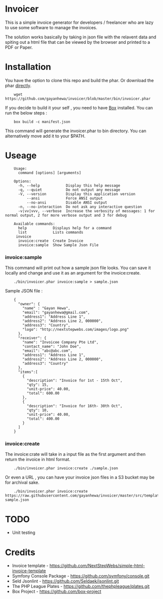 # Invoicer

 This is a simple invoice generator for developers / freelancer who are lazy to use some software to manage the invoices.

 The solution works basically by taking in json file with the relavent data and spiting out a html file that can be viewed by the browser and printed to a PDF or Paper. 


# Installation

You have the option to clone this repo and build the phar. Or download the phar [directly](https://github.com/gayanhewa/invoicer/blob/master/bin/invoicer.phar).

	
		wget https://github.com/gayanhewa/invoicer/blob/master/bin/invoicer.phar



If you decide to build it your self , you need to have [Box](https://github.com/box-project/) installed. You can run the below steps :

	
		box build -c manifest.json
	

This command will generate the invoicer.phar to bin directory. You can alternatively move add it to your $PATH.


# Useage 

		Usage:
		  command [options] [arguments]

		Options:
		  -h, --help            Display this help message
		  -q, --quiet           Do not output any message
		  -V, --version         Display this application version
		      --ansi            Force ANSI output
		      --no-ansi         Disable ANSI output
		  -n, --no-interaction  Do not ask any interactive question
		  -v|vv|vvv, --verbose  Increase the verbosity of messages: 1 for normal output, 2 for more verbose output and 3 for debug

		Available commands:
		  help            Displays help for a command
		  list            Lists commands
		 invoice
		  invoice:create  Create Invoice
		  invoice:sample  Show Sample Json File

	

### invoice:sample 
	
This command will print out how a sample json file looks. You can save it locally and change and use it as an argument for the invoice:create.

	
		./bin/invoicer.phar invoice:sample > sample.json

	

Sample JSON file :

	
		{
		  "owner": {
		    "name" : "Gayan Hewa",
		    "email": "gayanhewa@gmail.com",
		    "address1": "Address Line 1",
		    "address2": "Address Line 2, 000000",
		    "address3": "Country",
		    "logo": "http://nextstepwebs.com/images/logo.png"
		  },
		  "receiver": {
		    "name": "Invoicee Company Pte Ltd",
		    "contact_name": "John Doe",
		    "email": "abc@abc.com",
		    "address1": "Address Line 1",
		    "address2": "Address Line 2, 000000",
		    "address3": "Country"
		  },
		  "items":[
		    {
		      "description": "Invoice for 1st - 15th Oct",
		      "qty": 15,
		      "unit-price": 40.00,
		      "total": 600.00
		    },
		    {
		      "description": "Invoice for 16th- 30th Oct",
		      "qty": 10,
		      "unit-price": 40.00,
		      "total": 400.00
		    }
		  ]
		}

	


### invoice:create

The invoice:crate will take in a input file as the first argument and then return the invoice in html format.

	
		./bin/invoicer.phar invoice:create ./sample.json

		
Or even a URL , you can have your invoice json files in a S3 bucket may be for archival sake.

	
		./bin/invoicer.phar invoice:create https://raw.githubusercontent.com/gayanhewa/invoicer/master/src/templates/invoice-sample.json

	
		
# TODO 

 - Unit testing 

# Credits 

 - Invoice template - https://github.com/NextStepWebs/simple-html-invoice-template 
 - Symfony Console Package - https://github.com/symfony/console.git
 - Seld Jsonlint - https://github.com/Seldaek/jsonlint.git
 - The PHP League Plates - https://github.com/thephpleague/plates.git
 - Box Project - https://github.com/box-project
